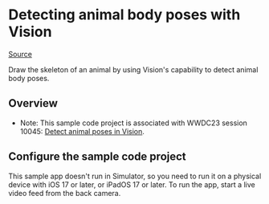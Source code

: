 # Detecting animal body poses with Vision

[Source](https://developer.apple.com/documentation/vision/detecting_animal_body_poses_with_vision)

Draw the skeleton of an animal by using Vision's capability to detect animal body poses.

## Overview
- Note: This sample code project is associated with WWDC23 session 10045: [Detect animal poses in Vision](https://developer.apple.com/wwdc23/10045).

## Configure the sample code project
This sample app doesn't run in Simulator, so you need to run it on a physical device with iOS 17 or later, or iPadOS 17 or later. To run the app, start a live video feed from the back camera.
